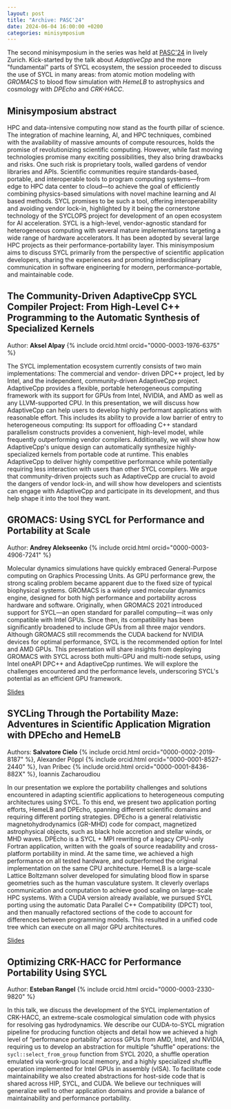 ```yaml
---
layout: post
title: "Archive: PASC'24"
date: 2024-06-04 16:00:00 +0200
categories: minisymposium
---
```


The second minisymposium in the series was held at [PASC'24](https://pasc24.pasc-conference.org/) in lively Zurich.
Kick-started by the talk about _AdaptiveCpp_ and the more "fundamental" parts of SYCL ecosystem, the session
proceeded to discuss the use of SYCL in many areas: from atomic motion modeling with _GROMACS_ to blood flow simulation with _HemeLB_
to astrophysics and cosmology with _DPEcho_ and _CRK-HACC_.

## Minisymposium abstract

HPC and data-intensive computing now stand as the fourth pillar of science. The integration of machine learning, AI, and HPC techniques,
combined with the availability of massive amounts of compute resources, holds the promise of revolutionizing scientific computing. However,
while fast moving technologies promise many exciting possibilities, they also bring drawbacks and risks. One such risk is proprietary
tools, walled gardens of vendor libraries and APIs. Scientific communities require standards-based, portable, and interoperable tools
to program computing systems—from edge to HPC data center to cloud—to achieve the goal of efficiently combining physics-based
simulations with novel machine learning and AI based methods. SYCL promises to be such a tool, offering interoperability and avoiding
vendor lock-in, highlighted by it being the cornerstone technology of the SYCLOPS project for development of an open ecosystem for AI
acceleration. SYCL is a high-level, vendor-agnostic standard for heterogeneous computing with several mature implementations targeting
a wide range of hardware accelerators. It has been adopted by several large HPC projects as their performance-portability layer. This
minisymposium aims to discuss SYCL primarily from the perspective of scientific application developers, sharing the experiences and
promoting interdisciplinary communication in software engineering for modern, performance-portable, and maintainable code.

## The Community-Driven AdaptiveCpp SYCL Compiler Project: From High-Level C++ Programming to the Automatic Synthesis of Specialized Kernels

Author: **Aksel Alpay** {% include orcid.html orcid="0000-0003-1976-6375" %}

The SYCL implementation ecosystem currently consists of two main implementations: The commercial and vendor-
driven DPC++ project, led by Intel, and the independent, community-driven AdaptiveCpp project. AdaptiveCpp
provides a flexible, portable heterogeneous computing framework with its support for GPUs from Intel, NVIDIA, and
AMD as well as any LLVM-supported CPU.
In this presentation, we will discuss how AdaptiveCpp can help users to develop highly performant applications with
reasonable effort. This includes its ability to provide a low barrier of entry to heterogeneous computing: Its support for
offloading C++ standard parallelism constructs provides a convenient, high-level model, while frequently outperforming
vendor compilers. Additionally, we will show how AdaptiveCpp's unique design can automatically synthesize highly-
specialized kernels from portable code at runtime. This enables AdaptiveCpp to deliver highly competitive performance
while potentially requiring less interaction with users than other SYCL compilers.
We argue that community-driven projects such as AdaptiveCpp are crucial to avoid the dangers of vendor lock-in, and
will show how developers and scientists can engage with AdaptiveCpp and participate in its development, and thus
help shape it into the tool they want.

## GROMACS: Using SYCL for Performance and Portability at Scale

Author: **Andrey Alekseenko** {% include orcid.html orcid="0000-0003-4906-7241" %}

Molecular dynamics simulations have quickly embraced General-Purpose computing on Graphics Processing Units.
As GPU performance grew, the strong scaling problem became apparent due to the fixed size of typical biophysical
systems.
GROMACS is a widely used molecular dynamics engine, designed for both high performance and portability across
hardware and software. Originally, when GROMACS 2021 introduced support for SYCL—an open standard for parallel
computing—it was only compatible with Intel GPUs. Since then, its compatibility has been significantly broadened to
include GPUs from all three major vendors. Although GROMACS still recommends the CUDA backend for NVIDIA
devices for optimal performance, SYCL is the recommended option for Intel and AMD GPUs.
This presentation will share insights from deploying GROMACS with SYCL across both multi-GPU and multi-node
setups, using Intel oneAPI DPC++ and AdaptiveCpp runtimes. We will explore the challenges encountered and the
performance levels, underscoring SYCL's potential as an efficient GPU framework.

[Slides](https://doi.org/10.5281/zenodo.15187802)

## SYCLing Through the Portability Maze: Adventures in Scientific Application Migration with DPEcho and HemeLB

Authors: **Salvatore Cielo** {% include orcid.html orcid="0000-0002-2019-8187" %}, Alexander Pöppl {% include orcid.html orcid="0000-0001-8527-2440" %}, Ivan Pribec {% include orcid.html orcid="0000-0001-8436-882X" %}, Ioannis Zacharoudiou

In our presentation we explore the portability challenges and solutions encountered in adapting scientific applications to heterogeneous
computing architectures using SYCL. To this end, we present two application porting efforts, HemeLB and DPEcho, spanning different
scientific domains and requiring different porting strategies. DPEcho is a general relativistic magnetohydrodynamics (GR-MHD) code
for compact, magnetized astrophysical objects, such as black hole accretion and stellar winds, or MHD waves. DPEcho is a SYCL + MPI
rewriting of a legacy CPU-only Fortran application, written with the goals of source readability and cross-platform portability in
mind. At the same time, we achieved a high performance on all tested hardware, and outperformed the original implementation on the
same CPU architecture. HemeLB is a large-scale Lattice Boltzmann solver developed for simulating blood flow in sparse geometries
such as the human vasculature system. It cleverly overlaps communication and computation to achieve good scaling on large-scale HPC
systems. With a CUDA version already available, we pursued SYCL porting using the automatic Data Parallel C++ Compatibility (DPCT)
tool, and then manually refactored sections of the code to account for differences between programming models. This resulted in a
unified code tree which can execute on all major GPU architectures.

[Slides](https://doi.org/10.5281/zenodo.15342064)

## Optimizing CRK-HACC for Performance Portability Using SYCL

Author: **Esteban Rangel** {% include orcid.html orcid="0000-0003-2330-9820" %}

In this talk, we discuss the development of the SYCL implementation of CRK-HACC, an extreme-scale cosmological
simulation code with physics for resolving gas hydrodynamics. We describe our CUDA-to-SYCL migration pipeline for
producing function objects and detail how we achieved a high level of “performance portability” across GPUs from
AMD, Intel, and NVIDIA, requiring us to develop an abstraction for multiple “shuffle” operations: the
`sycl::select_from_group` function from SYCL 2020, a shuffle operation emulated via work-group local memory, and a
highly specialized shuffle operation implemented for Intel GPUs in assembly (vISA). To facilitate code maintainability
we also created abstractions for host-side code that is shared across HIP, SYCL, and CUDA. We believe our
techniques will generalize well to other application domains and provide a balance of maintainability and performance
portability.

<!-- The award for the best title goes to Salvatore Cielo. -->

